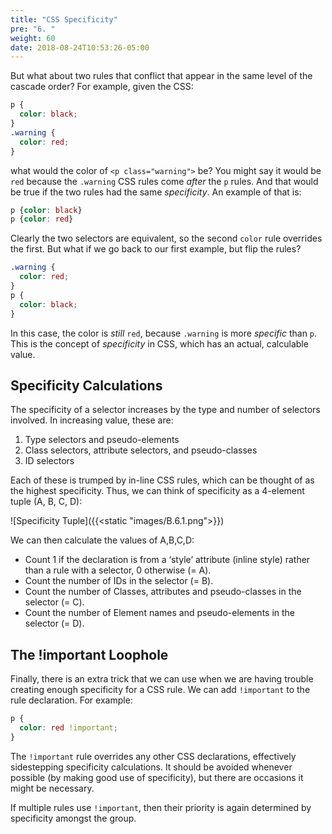 ```yaml
---
title: "CSS Specificity"
pre: "6. "
weight: 60
date: 2018-08-24T10:53:26-05:00
---
```


But what about two rules that conflict that appear in the same level of the cascade order? For example, given the CSS:

```css
p {
  color: black;
}
.warning {
  color: red;
}
```

what would the color of `<p class="warning">` be?  You might say it would be `red` because the `.warning` CSS rules come _after_ the `p` rules.  And that would be true if the two rules had the same _specificity_.  An example of that is:

```css
p {color: black}
p {color: red}
```

Clearly the two selectors are equivalent, so the second `color` rule overrides the first.  But what if we go back to our first example, but flip the rules?

```css
.warning {
  color: red;
}
p {
  color: black;
}
```

In this case, the color is _still_ `red`, because `.warning` is more _specific_ than `p`.  This is the concept of _specificity_ in CSS, which has an actual, calculable value.

## Specificity Calculations

The specificity of a selector increases by the type and number of selectors involved.  In increasing value, these are:

1. Type selectors and pseudo-elements 
2. Class selectors, attribute selectors, and pseudo-classes 
3. ID selectors 

Each of these is trumped by in-line CSS rules, which can be thought of as the highest specificity.  Thus, we can think of specificity as a 4-element tuple (A, B, C, D):

![Specificity Tuple]({{<static "images/B.6.1.png">}})

We can then calculate the values of A,B,C,D:
* Count 1 if the declaration is from a ‘style’ attribute (inline style) rather than a rule with a selector, 0 otherwise (= A).
* Count the number of IDs in the selector (= B).
* Count the number of Classes, attributes and pseudo-classes in the selector (= C).
* Count the number of Element names and pseudo-elements in the selector (= D).

## The !important Loophole

Finally, there is an extra trick that we can use when we are having trouble creating enough specificity for a CSS rule.  We can add `!important` to the rule declaration.  For example:

```css
p {
  color: red !important;
}
```

The `!important` rule overrides any other CSS declarations, effectively sidestepping specificity calculations.  It should be avoided whenever possible (by making good use of specificity), but there are occasions it might be necessary.

If multiple rules use `!important`, then their priority is again determined by specificity amongst the group.

